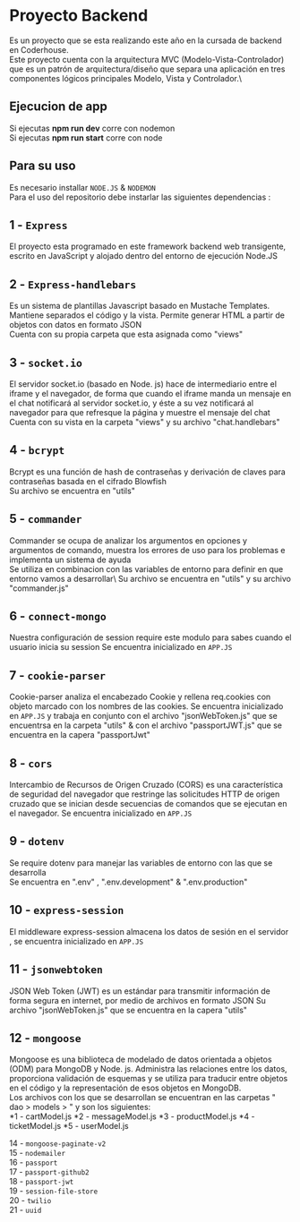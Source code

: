 # Proyecto Backend

Es un proyecto que se esta realizando este año en la cursada de backend en Coderhouse.\
Este proyecto cuenta con la arquitectura MVC (Modelo-Vista-Controlador) que es un patrón de arquitectura/diseño que separa una aplicación en tres componentes lógicos principales Modelo, Vista y Controlador.\

##
## Ejecucion de app

Si ejecutas **npm run dev** corre con nodemon\
Si ejecutas **npm run start** corre con node

## Para su uso
Es necesario installar `NODE.JS` & `NODEMON`\
Para el uso del repositorio debe instarlar las siguientes dependencias :

## 1 - `Express`
El proyecto esta programado en este framework backend web transigente, escrito en JavaScript y alojado dentro del entorno de ejecución Node.JS

## 2 - `Express-handlebars`
Es un sistema de plantillas Javascript basado en Mustache Templates. Mantiene separados el código y la vista. Permite generar HTML a partir de objetos con datos en formato JSON\
Cuenta con su propia carpeta que esta asignada como "views"

## 3 - `socket.io`
El servidor socket.io (basado en Node. js) hace de intermediario entre el iframe y el navegador, de forma que cuando el iframe manda un mensaje en el chat notificará al servidor socket.io, y éste a su vez notificará al navegador para que refresque la página y muestre el mensaje del chat
Cuenta con su vista en la carpeta "views" y su archivo "chat.handlebars"

## 4 - `bcrypt`
Bcrypt es una función de hash de contraseñas y derivación de claves para contraseñas basada en el cifrado Blowfish\
Su archivo se encuentra en "utils"

## 5 - `commander`
Commander se ocupa de analizar los argumentos en opciones y argumentos de comando, muestra los errores de uso para los problemas e implementa un sistema de ayuda\
Se utiliza en combinacion con las variables de entorno para definir en que entorno vamos a desarrollar\ 
Su archivo se encuentra en "utils" y su archivo "commander.js"

## 6 - `connect-mongo`
Nuestra configuración de session require este modulo para sabes cuando el usuario inicia su session
Se encuentra inicializado en `APP.JS`

## 7 - `cookie-parser`
Cookie-parser analiza el encabezado Cookie y rellena req.cookies con objeto marcado con los nombres de las cookies.
Se encuentra inicializado en `APP.JS` y trabaja en conjunto con el archivo "jsonWebToken.js" que se encuentrsa en la carpeta "utils" &
con el archivo "passportJWT.js" que se encuentra en la capera "passportJwt" 

## 8 - `cors`
Intercambio de Recursos de Origen Cruzado (CORS) es una característica de seguridad del navegador que restringe las solicitudes HTTP de origen cruzado que se inician desde secuencias de comandos que se ejecutan en el navegador.
Se encuentra inicializado en `APP.JS`

## 9 - `dotenv`
Se require dotenv para manejar las variables de entorno con las que se desarrolla\
Se encuentra en ".env" , ".env.development" & ".env.production"

## 10 - `express-session`
El middleware express-session almacena los datos de sesión en el servidor , se encuentra inicializado en `APP.JS`

## 11 - `jsonwebtoken`
JSON Web Token (JWT) es un estándar para transmitir información de forma segura en internet, por medio de archivos en formato JSON
Su archivo "jsonWebToken.js" que se encuentra en la capera "utils" 

## 12 - `mongoose`
Mongoose es una biblioteca de modelado de datos orientada a objetos (ODM) para MongoDB y Node. js. Administra las relaciones entre los datos, proporciona validación de esquemas y se utiliza para traducir entre objetos en el código y la representación de esos objetos en MongoDB.\
Los archivos con los que se desarrollan se encuentran en las carpetas " dao > models > " y son los siguientes:\
*1 - cartModel.js
*2 - messageModel.js
*3 - productModel.js
*4 - ticketModel.js
*5 - userModel.js

14 - `mongoose-paginate-v2`\
15 - `nodemailer`\
16 - `passport`\
17 - `passport-github2`\
18 - `passport-jwt`\
19 - `session-file-store`\
20 - `twilio`\
21 - `uuid`
